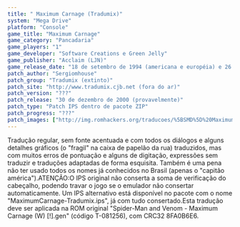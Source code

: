 ```yaml
---
title: " Maximum Carnage (Tradumix)"
system: "Mega Drive"
platform: "Console"
game_title: "Maximum Carnage"
game_category: "Pancadaria"
game_players: "1"
game_developer: "Software Creations e Green Jelly"
game_publisher: "Acclaim (LJN)"
game_release_date: "18 de setembro de 1994 (americana e européia) e 26 de maio de 1995 (japonesa)"
patch_author: "Sergiomhouse"
patch_group: "Tradumix (extinto)"
patch_site: "http://www.tradumix.cjb.net (fora do ar)"
patch_version: "???"
patch_release: "30 de dezembro de 2000 (provavelmente)"
patch_type: "Patch IPS dentro de pacote ZIP"
patch_progress: "???"
patch_images: ["http://img.romhackers.org/traducoes/%5BSMD%5D%20Maximum%20Carnage%20-%20Tradumix%20-%201.png","http://img.romhackers.org/traducoes/%5BSMD%5D%20Maximum%20Carnage%20-%20Tradumix%20-%202.png","http://img.romhackers.org/traducoes/%5BSMD%5D%20Maximum%20Carnage%20-%20Tradumix%20-%203.png"]
---
```

Tradução regular, sem fonte acentuada e com todos os diálogos e alguns detalhes gráficos (o "fragil" na caixa de papelão da rua) traduzidos, mas com muitos erros de pontuação e alguns de digitação, expressões sem traduzir e traduções adaptadas de forma esquisita. Também é uma pena não ter usado todos os nomes já conhecidos no Brasil (apenas o "capitão américa").ATENÇÃO:O IPS original não conserta a soma de verificação do cabeçalho, podendo travar o jogo se o emulador não consertar automaticamente. Um IPS alternativo está disponível no pacote com o nome "MaximumCarnage-Tradumix.ips", já com tudo consertado.Esta tradução deve ser aplicada na ROM original "Spider-Man and Venom - Maximum Carnage (W) [!].gen" (código T-081256), com CRC32 8FA0B6E6.